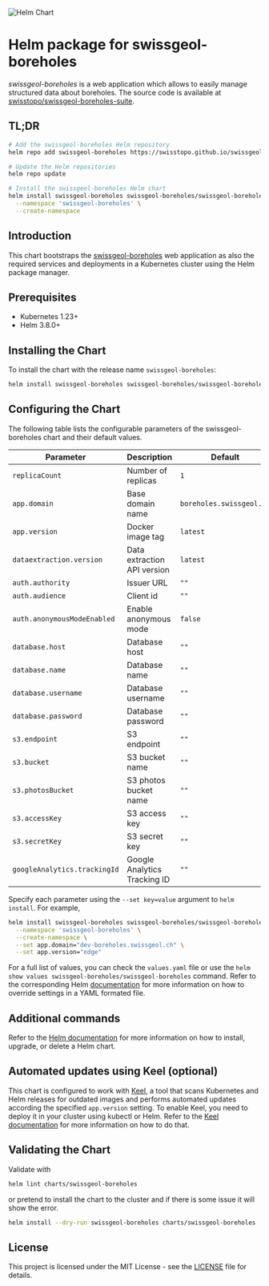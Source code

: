 ![Helm Chart](https://img.shields.io/badge/helm%20chart-swissgeol--boreholes-blue)

# Helm package for swissgeol-boreholes

_swissgeol-boreholes_ is a web application which allows to easily manage structured data about boreholes. The source code is available at [swisstopo/swissgeol-boreholes-suite](https://github.com/swisstopo/swissgeol-boreholes-suite).

## TL;DR

```bash
# Add the swissgeol-boreholes Helm repository
helm repo add swissgeol-boreholes https://swisstopo.github.io/swissgeol-boreholes-config/

# Update the Helm repositories
helm repo update

# Install the swissgeol-boreholes Helm chart
helm install swissgeol-boreholes swissgeol-boreholes/swissgeol-boreholes \
  --namespace 'swissgeol-boreholes' \
  --create-namespace
```

## Introduction

This chart bootstraps the [swissgeol-boreholes](https://github.com/swisstopo/swissgeol-boreholes-suite) web application as also the required services and deployments in a Kubernetes cluster using the Helm package manager.

## Prerequisites

- Kubernetes 1.23+
- Helm 3.8.0+

## Installing the Chart

To install the chart with the release name `swissgeol-boreholes`:

```bash
helm install swissgeol-boreholes swissgeol-boreholes/swissgeol-boreholes
```

## Configuring the Chart

The following table lists the configurable parameters of the swissgeol-boreholes chart and their default values.

| Parameter                   | Description                 | Default                  |
| --------------------------- | --------------------------- | ------------------------ |
| `replicaCount`              | Number of replicas          | `1`                      |
| `app.domain`                | Base domain name            | `boreholes.swissgeol.ch` |
| `app.version`               | Docker image tag            | `latest`                 |
| `dataextraction.version`    | Data extraction API version | `latest`                 |
| `auth.authority`            | Issuer URL                  | `""`                     |
| `auth.audience`             | Client id                   | `""`                     |
| `auth.anonymousModeEnabled` | Enable anonymous mode       | `false`                  |
| `database.host`             | Database host               | `""`                     |
| `database.name`             | Database name               | `""`                     |
| `database.username`         | Database username           | `""`                     |
| `database.password`         | Database password           | `""`                     |
| `s3.endpoint`               | S3 endpoint                 | `""`                     |
| `s3.bucket`                 | S3 bucket name              | `""`                     |
| `s3.photosBucket`           | S3 photos bucket name       | `""`                     |
| `s3.accessKey`              | S3 access key               | `""`                     |
| `s3.secretKey`              | S3 secret key               | `""`                     |
| `googleAnalytics.trackingId`| Google Analytics Tracking ID| `""`                     |

Specify each parameter using the `--set key=value` argument to `helm install`. For example,

```bash
helm install swissgeol-boreholes swissgeol-boreholes/swissgeol-boreholes \
  --namespace 'swissgeol-boreholes' \
  --create-namespace \
  --set app.domain="dev-boreholes.swissgeol.ch" \
  --set app.version="edge"
```

For a full list of values, you can check the `values.yaml` file or use the `helm show values swissgeol-boreholes/swissgeol-boreholes` command. Refer to the corresponding Helm [documentation](https://helm.sh/docs/intro/using_helm/#customizing-the-chart-before-installing) for more information on how to override settings in a YAML formated file.

## Additional commands

Refer to the [Helm documentation](https://helm.sh/docs/helm/helm/) for more information on how to install, upgrade, or delete a Helm chart.

## Automated updates using Keel (optional)

This chart is configured to work with [Keel](https://keel.sh/), a tool that scans Kubernetes and Helm releases for outdated images and performs automated updates according the specified `app.version` setting. To enable Keel, you need to deploy it in your cluster using kubectl or Helm. Refer to the [Keel documentation](https://keel.sh/docs/#introduction) for more information on how to do that.

## Validating the Chart

Validate with

```bash
helm lint charts/swissgeol-boreholes
```

or pretend to install the chart to the cluster and if there is some issue it will show the error.

```bash
helm install --dry-run swissgeol-boreholes charts/swissgeol-boreholes
```

## License

This project is licensed under the MIT License - see the [LICENSE](LICENSE) file for details.
